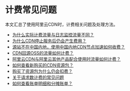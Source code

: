 # 计费常见问题

本文汇总了使用阿里云CDN时，计费相关问题及处理方法。

-   [为什么实际计费流量与日志监控流量不同？]()
-   [为什么CDN停止服务后仍会产生费用？]()
-   [源站不在中国内地，使用中国内地CDN节点加速如何收费？]()
-   [CDN回源OSS的流量如何计费？]()
-   [阿里云CDN与阿里云其他产品配合使用时流量如何计费？]()
-   [如何查看新购买的CDN资源包？]()
-   [购买了资源包为什么仍会扣费？]()
-   [关于请求数计费的常见问题]()
-   [如何查看账单明细和分摊账单？]()

